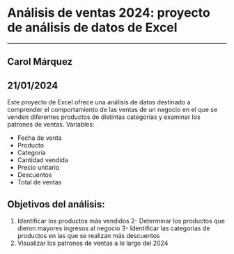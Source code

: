 # Análisis de ventas 2024: proyecto de análisis de datos de Excel
---
 ## **Carol Márquez**
  21/01/2024
---
Este proyecto de Excel ofrece una análisis de datos destinado a comprender el comportamiento de las ventas de un negocio en el que se venden diferentes productos de distintas categorías 
y examinar los patrones de ventas. 
Variables:
- Fecha de venta
- Producto
- Categoría
- Cantidad vendida
- Precio unitario
- Descuentos 
- Total de ventas

## Objetivos del análisis:
1. Identificar los productos más vendidos
2- Determinar los productos que dieron mayores ingresos al negocio
3- Identificar las categorías de productos en las que se realizan más descuentos
4. Visualizar los patrones de ventas a lo largo del 2024
